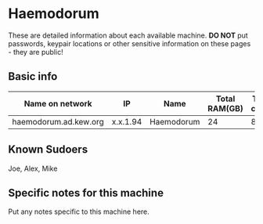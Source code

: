 # Haemodorum

These are detailed information about each available machine. **DO NOT** put passwords, keypair locations or other sensitive information on these pages - they are public!

## Basic info

Name on network | IP  | Name | Total RAM(GB) | Total cores | Notes
--------------- | --- | ---- | ------------- | ----------- | -----
haemodorum.ad.kew.org | x.x.1.94 | Haemodorum | 24 | 8 | Headless

## Known Sudoers

Joe, Alex, Mike

## Specific notes for this machine

Put any notes specific to this machine here.

